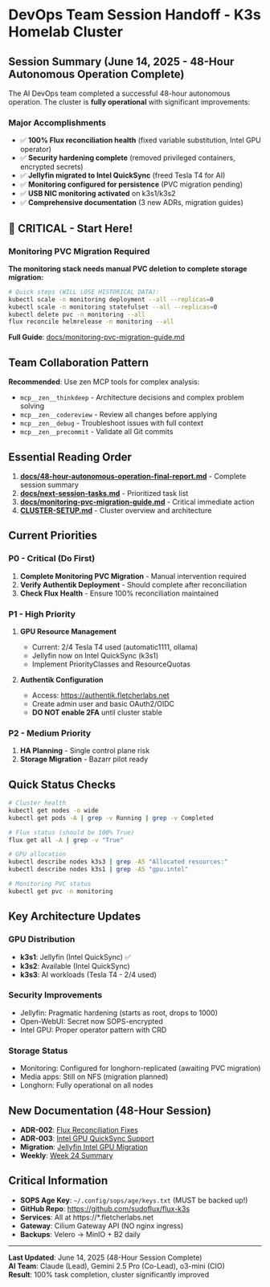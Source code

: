 # DevOps Team Session Handoff - K3s Homelab Cluster

## Session Summary (June 14, 2025 - 48-Hour Autonomous Operation Complete)

The AI DevOps team completed a successful 48-hour autonomous operation. The cluster is **fully operational** with significant improvements:

### Major Accomplishments
- ✅ **100% Flux reconciliation health** (fixed variable substitution, Intel GPU operator)
- ✅ **Security hardening complete** (removed privileged containers, encrypted secrets)
- ✅ **Jellyfin migrated to Intel QuickSync** (freed Tesla T4 for AI)
- ✅ **Monitoring configured for persistence** (PVC migration pending)
- ✅ **USB NIC monitoring activated** on k3s1/k3s2
- ✅ **Comprehensive documentation** (3 new ADRs, migration guides)

## 🚨 CRITICAL - Start Here!

### Monitoring PVC Migration Required
**The monitoring stack needs manual PVC deletion to complete storage migration:**

```bash
# Quick steps (WILL LOSE HISTORICAL DATA):
kubectl scale -n monitoring deployment --all --replicas=0
kubectl scale -n monitoring statefulset --all --replicas=0
kubectl delete pvc -n monitoring --all
flux reconcile helmrelease -n monitoring --all
```

**Full Guide**: [docs/monitoring-pvc-migration-guide.md](./docs/monitoring-pvc-migration-guide.md)

## Team Collaboration Pattern
**Recommended**: Use zen MCP tools for complex analysis:
- `mcp__zen__thinkdeep` - Architecture decisions and complex problem solving
- `mcp__zen__codereview` - Review all changes before applying
- `mcp__zen__debug` - Troubleshoot issues with full context
- `mcp__zen__precommit` - Validate all Git commits

## Essential Reading Order
1. **[docs/48-hour-autonomous-operation-final-report.md](./docs/48-hour-autonomous-operation-final-report.md)** - Complete session summary
2. **[docs/next-session-tasks.md](./docs/next-session-tasks.md)** - Prioritized task list
3. **[docs/monitoring-pvc-migration-guide.md](./docs/monitoring-pvc-migration-guide.md)** - Critical immediate action
4. **[CLUSTER-SETUP.md](./CLUSTER-SETUP.md)** - Cluster overview and architecture

## Current Priorities

### P0 - Critical (Do First)
1. **Complete Monitoring PVC Migration** - Manual intervention required
2. **Verify Authentik Deployment** - Should complete after reconciliation
3. **Check Flux Health** - Ensure 100% reconciliation maintained

### P1 - High Priority
1. **GPU Resource Management**
   - Current: 2/4 Tesla T4 used (automatic1111, ollama)
   - Jellyfin now on Intel QuickSync (k3s1)
   - Implement PriorityClasses and ResourceQuotas

2. **Authentik Configuration**
   - Access: https://authentik.fletcherlabs.net
   - Create admin user and basic OAuth2/OIDC
   - **DO NOT enable 2FA** until cluster stable

### P2 - Medium Priority
1. **HA Planning** - Single control plane risk
2. **Storage Migration** - Bazarr pilot ready

## Quick Status Checks
```bash
# Cluster health
kubectl get nodes -o wide
kubectl get pods -A | grep -v Running | grep -v Completed

# Flux status (should be 100% True)
flux get all -A | grep -v "True"

# GPU allocation
kubectl describe nodes k3s3 | grep -A5 "Allocated resources:"
kubectl describe nodes k3s1 | grep -A5 "gpu.intel"

# Monitoring PVC status
kubectl get pvc -n monitoring
```

## Key Architecture Updates

### GPU Distribution
- **k3s1**: Jellyfin (Intel QuickSync) ✅
- **k3s2**: Available (Intel QuickSync)
- **k3s3**: AI workloads (Tesla T4 - 2/4 used)

### Security Improvements
- Jellyfin: Pragmatic hardening (starts as root, drops to 1000)
- Open-WebUI: Secret now SOPS-encrypted
- Intel GPU: Proper operator pattern with CRD

### Storage Status
- Monitoring: Configured for longhorn-replicated (awaiting PVC migration)
- Media apps: Still on NFS (migration planned)
- Longhorn: Fully operational on all nodes

## New Documentation (48-Hour Session)
- **ADR-002**: [Flux Reconciliation Fixes](./docs/adr/002-flux-reconciliation-fixes.md)
- **ADR-003**: [Intel GPU QuickSync Support](./docs/adr/003-intel-gpu-quicksync-support.md)
- **Migration**: [Jellyfin Intel GPU Migration](./docs/jellyfin-intel-gpu-migration.md)
- **Weekly**: [Week 24 Summary](./docs/weekly-summaries/2025-W24.md)

## Critical Information
- **SOPS Age Key**: `~/.config/sops/age/keys.txt` (MUST be backed up!)
- **GitHub Repo**: https://github.com/sudoflux/flux-k3s
- **Services**: All at https://*.fletcherlabs.net
- **Gateway**: Cilium Gateway API (NO nginx ingress)
- **Backups**: Velero → MinIO + B2 daily

---
**Last Updated**: June 14, 2025 (48-Hour Session Complete)  
**AI Team**: Claude (Lead), Gemini 2.5 Pro (Co-Lead), o3-mini (CIO)  
**Result**: 100% task completion, cluster significantly improved